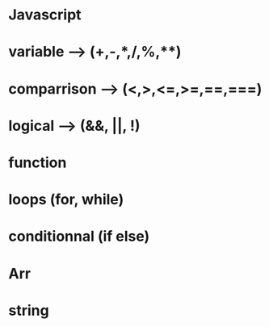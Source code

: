 # Javascript

# variable --> (+,-,*,/,%,**)
# comparrison --> (<,>,<=,>=,==,===)
# logical --> (&&, ||, !)
# function
# loops (for, while)
# conditionnal (if else)
# Arr
# string